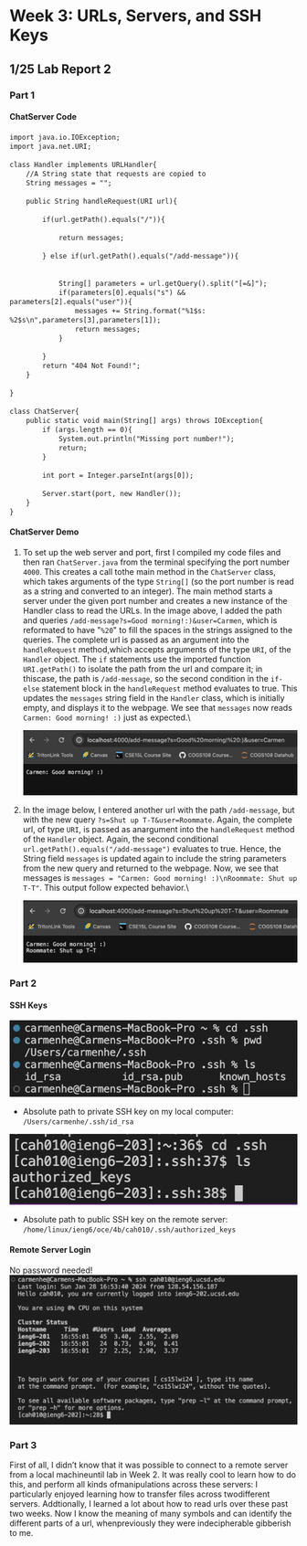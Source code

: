 # Week 3: URLs, Servers, and SSH Keys
## 1/25 Lab Report 2
### Part 1
#### ChatServer Code
```
import java.io.IOException;
import java.net.URI;

class Handler implements URLHandler{
    //A String state that requests are copied to
    String messages = "";

    public String handleRequest(URI url){

        if(url.getPath().equals("/")){

            return messages;
            
        } else if(url.getPath().equals("/add-message")){


            String[] parameters = url.getQuery().split("[=&]");
            if(parameters[0].equals("s") && parameters[2].equals("user")){
                messages += String.format("%1$s: %2$s\n",parameters[3],parameters[1]);
                return messages;
            }

        }
        return "404 Not Found!";
    }

}

class ChatServer{
    public static void main(String[] args) throws IOException{
        if (args.length == 0){
            System.out.println("Missing port number!");
            return;
        }

        int port = Integer.parseInt(args[0]);

        Server.start(port, new Handler());
    }
}
```
#### ChatServer Demo
1. To set up the web server and port, first I compiled my code files and then ran `ChatServer.java` from the terminal specifying the port number `4000`. This creates a call tothe main method in the `ChatServer` class, which takes arguments of the type `String[]` (so the port number is read as a string and converted to an integer). The main method starts a server under the given port number and creates a new instance of the Handler class to read the URLs.
   In the image above, I added the path and queries `/add-message?s=Good morning!:)&user=Carmen`, which is reformated to have "`%20`" to fill the spaces in the strings assigned to the queries. The complete url is passed as an argument into the `handleRequest` method,which accepts arguments of the type `URI`, of the `Handler` object. The `if` statements use the imported function `URI.getPath()` to isolate the path from the url and compare it; in thiscase, the path is `/add-message`, so the second condition in the `if-else` statement block in the `handleRequest` method evaluates to true. This updates the `messages` string field in the `Handler` class, which is initially empty, and displays it to the webpage. We see that `messages` now reads `Carmen: Good morning! :)` just as expected.\
   
   ![Image](screenshots/chat-message1.png)

2. In the image below, I entered another url with the path `/add-message`, but with the new query `?s=Shut up T-T&user=Roommate`. Again, the complete url, of type `URI`, is passed as anargument into the `handleRequest` method of the `Handler` object. Again, the second conditional `url.getPath().equals("/add-message")` evaluates to true. Hence, the String field `messages` is updated again to include the string parameters from the new query and returned to the webpage. Now, we see that messages is `messages = "Carmen: Good morning! :)\nRoommate: Shut up T-T"`. This output follow expected behavior.\
   
   ![Image](screenshots/chat-message2.png)
   
### Part 2
#### SSH Keys
![Image](screenshots/ssh-privkey-path.png)

- Absolute path to private SSH key on my local computer: `/Users/carmenhe/.ssh/id_rsa`

![Image](screenshots/ssh-pubkey-path.png)

- Absolute path to public SSH key on the remote server: `/home/linux/ieng6/oce/4b/cah010/.ssh/authorized_keys`

#### Remote Server Login
No password needed!
![Image](screenshots/ssh-login.png)

### Part 3
First of all, I didn’t know that it was possible to connect to a remote server from a local machineuntil lab in Week 2. It was really cool to learn how to do this, and perform all kinds ofmanipulations across these servers: I particularly enjoyed learning how to transfer files across twodifferent servers. Addtionally, I learned a lot about how to read urls over these past two weeks. Now I know the meaning of many symbols and can identify the different parts of a url, whenpreviously they were indecipherable gibberish to me.
